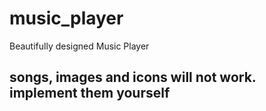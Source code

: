 # music_player
Beautifully designed Music Player

## songs, images and icons will not work. implement them yourself ##
